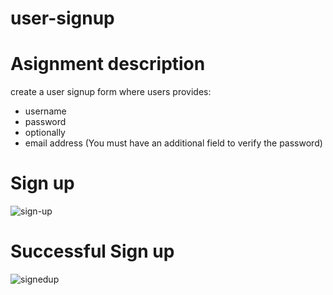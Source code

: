 # user-signup

# Asignment description
create a user signup form where users provides:
* username
* password
* optionally
* email address (You must have an additional field to verify the password)

# Sign up #
![sign-up](https://user-images.githubusercontent.com/29842242/32677758-aaba2958-c62d-11e7-966b-b3fa3cbfd6e8.png)

# Successful Sign up #

![signedup](https://user-images.githubusercontent.com/29842242/32677755-a834d49e-c62d-11e7-9a96-551cbba38b08.png)
